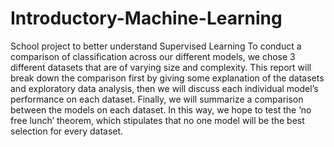 # Introductory-Machine-Learning
School project to better understand Supervised Learning
To conduct a comparison of classification across our different models, we chose 3 different datasets that are of varying size 
and complexity. This report will break down the comparison first by giving some explanation of the datasets and exploratory data analysis,
then we will discuss each individual model’s performance on each dataset. Finally, we will summarize a comparison between the models on 
each dataset. In this way, we hope to test the ‘no free lunch’ theorem, which stipulates that no one model will be the best selection 
for every dataset. 
